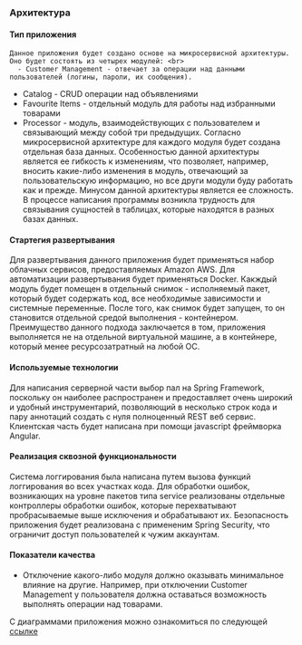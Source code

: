 ### Архитектура
  #### Тип приложения
    Данное приложения будет создано основе на микросервисной архитектуры. Оно будет состоять из четырех модулей: <br>
      - Customer Management - отвечает за операции над данными пользователей (логины, пароли, их сообщения). 
  - Сatalog - CRUD операции над объявлениями
  - Favourite Items - отдельный модуль для работы над избранными товарами
  - Processor - модуль, взаимодействующих с пользователем и связывающий между собой три предыдущих.
 Согласно микросервисной архитектуре для каждого модуля будет создана отдельная база данных.
 Особенностью данной архитектуры является ее гибкость к изменениям, что позволяет, например, вносить какие-либо изменения в модуль, отвечающий за пользовательскую информацию, но все други модули буду работать как и прежде. Минусом данной архитектуры является ее сложность. В процессе написания программы возникла трудность для связывания сущностей в таблицах, которые находятся в разных базах данных.
 
#### Стартегия развертывания
 Для развертывания данного приложения будет применяться набор облачных сервисов, предоставляемых Amazon AWS. Для автоматизации развертывания будет применяться Docker. Какждый модуль будет помещен в отдельный снимок - исполняемый пакет, который будет содержать код, все необходимые зависимости и системные переменные. После того, как снимок будет запущен, то он становится отдельной средой выполнения - контейнером. Преимущество данного подхода заключается в том, приложения выполняется не на отдельной виртуальной машине, а в контейнере, который менее ресурсозатратный на любой ОС.

#### Используемые технологии
  Для написания серверной части выбор пал на Spring Framework, поскольку он наиболее распространен и предоставляет очень широкий и удобный инструментарий, позволяющий в несколько строк кода и пару аннотаций создать с нуля полноценный REST веб сервис. Клиентская часть будет написана при помощи javascript фреймворка Angular.
  
#### Реализация сквозной функциональности
  Система логгирования была написана путем вызова функций логгирования во всех участках кода. Для обработки ошибок, возникающих на уровне пакетов типа service реализованы отдельные контроллеры обработки ошибок, которые перехватывают пробрасываемые выше исключения и обрабатывают их. Безопасность приложения будет реализована с примененим Spring Security, что ограничит доступ пользователей к чужим аккаунтам.
  
#### Показатели качества
 - Отключение какого-либо модуля должно оказывать минимальное влияние на другие. Например, при отключении Customer Management у пользователя должна оставаться возможность выполнять операции над товарами.


С диаграммами приложения можно ознакомиться по следующей [ссылке](https://github.com/steppbol/e-Ground/tree/master/Documentation/Diagrams)

